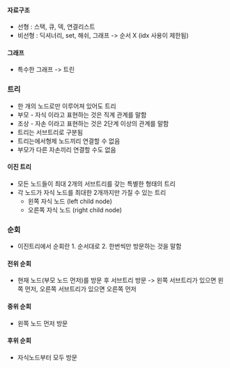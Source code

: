 #### 자료구조
- 선형 : 스택, 큐, 덱, 연결리스트
- 비선형 : 딕셔너리, set, 해쉬, 그래프 -> 순서 X (idx 사용이 제한됨)

#### 그래프
- 특수한 그래프 -> 트린

### 트리
- 한 개의 노드로만 이루어져 있어도 트리
- 부모 - 자식 이라고 표현하는 것은 직계 관계를 말함
- 조상 - 자손 이라고 표현하는 것은 2단계 이상의 관계를 말함
- 트리는 서브트리로 구분됨
- 트리는에서형제 노드끼리 연결할 수 없음
- 부모가 다른 자손끼리 연결할 수도 없음

#### 이진 트리
- 모든 노드들이 최대 2개의 서브트리를 갖는 특별한 형태의 트리
- 각 노드가 자식 노드를 최대한 2개까지만 가질 수 있는 트리
  - 왼쪽 자식 노드 (left child node)
  - 오른쪽 자식 노드 (right child node)

### 순회
- 이진트리에서 순회란 1. 순서대로 2. 한번씩만 방문하는 것을 말함
#### 전위 순회
- 현재 노드(부모 노드 먼저)를 방문 후 서브트리 방문 -> 왼쪽 서브트리가 있으면 왼쪽 먼저, 오른쪽 서브트리가 있으면 오른쪽 먼저
#### 중위 순회
- 왼쪽 노드 먼저 방문
#### 후위 순회
- 자식노드부터 모두 방문
